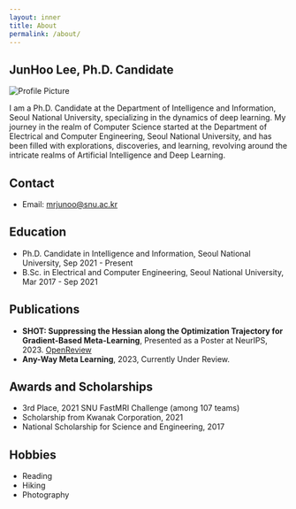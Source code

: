 ```yaml
---
layout: inner
title: About
permalink: /about/
---
```

## JunHoo Lee, Ph.D. Candidate

![Profile Picture](/path-to-your-photo.jpg)

I am a Ph.D. Candidate at the Department of Intelligence and Information, Seoul National University, specializing in the dynamics of deep learning. My journey in the realm of Computer Science started at the Department of Electrical and Computer Engineering, Seoul National University, and has been filled with explorations, discoveries, and learning, revolving around the intricate realms of Artificial Intelligence and Deep Learning.

## Contact
- Email: mrjunoo@snu.ac.kr
<!-- - LinkedIn: [linkedin.com/in/junhoolee](#) -->
<!-- - Twitter: [@JunHooLee](#) -->

## Education
- Ph.D. Candidate in Intelligence and Information, Seoul National University, Sep 2021 - Present
- B.Sc. in Electrical and Computer Engineering, Seoul National University, Mar 2017 - Sep 2021

## Publications
- **SHOT: Suppressing the Hessian along the Optimization Trajectory for Gradient-Based Meta-Learning**, Presented as a Poster at NeurIPS, 2023. [OpenReview](http://www.openreview.net)
- **Any-Way Meta Learning**, 2023, Currently Under Review. 


## Awards and Scholarships
- 3rd Place, 2021 SNU FastMRI Challenge (among 107 teams)
- Scholarship from Kwanak Corporation, 2021
- National Scholarship for Science and Engineering, 2017

## Hobbies
- Reading
- Hiking
- Photography
